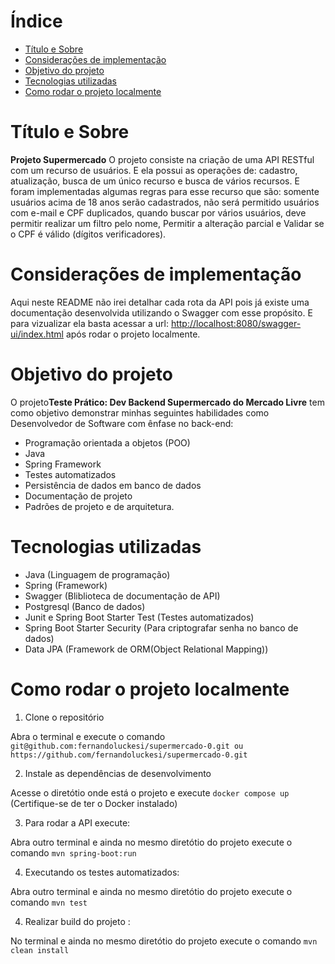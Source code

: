 # Índice

- [Título e Sobre](#título-e-sobre)
- [Considerações de implementação](#considerações-de-implementação)
- [Objetivo do projeto](#objetivo-do-projeto)
- [Tecnologias utilizadas](#tecnologias-utilizadas)
- [Como rodar o projeto localmente](#como-rodar-o-projeto-localmente)

# Título e Sobre

**Projeto Supermercado**
O projeto consiste na criação de uma API RESTful com um recurso de usuários. E ela possui as operações de: cadastro, atualização, busca de um único recurso e busca de vários recursos. E foram implementadas algumas regras para esse recurso que são: somente usuários acima de 18 anos serão cadastrados, não será permitido usuários com e-mail e CPF duplicados, quando buscar por vários usuários, deve permitir realizar um filtro pelo
nome, Permitir a alteração parcial e Validar se o CPF é válido (dígitos verificadores).

# Considerações de implementação

Aqui neste README não irei detalhar cada rota da API pois já existe uma documentação desenvolvida utilizando o Swagger com esse propósito. E para vizualizar ela basta acessar a url: [http://localhost:8080/swagger-ui/index.html](http://localhost:8080/swagger-ui/index.html) após rodar o projeto localmente.

# Objetivo do projeto

O projeto**Teste Prático: Dev Backend Supermercado do Mercado Livre** tem como objetivo demonstrar minhas seguintes habilidades como Desenvolvedor de Software com ênfase no back-end:

- Programação orientada a objetos (POO)
- Java
- Spring Framework
- Testes automatizados
- Persistência de dados em banco de dados
- Documentação de projeto
- Padrões de projeto e de arquitetura.

# Tecnologias utilizadas

- Java (Linguagem de programação)
- Spring (Framework)
- Swagger (Bliblioteca de documentação de API)
- Postgresql (Banco de dados)
- Junit e Spring Boot Starter Test (Testes automatizados)
- Spring Boot Starter Security (Para criptografar senha no banco de dados)
- Data JPA (Framework de ORM(Object Relational Mapping))

# Como rodar o projeto localmente

1. Clone o repositório

Abra o terminal e execute o comando `git@github.com:fernandoluckesi/supermercado-0.git ou https://github.com/fernandoluckesi/supermercado-0.git`

2. Instale as dependências de desenvolvimento

Acesse o diretótio onde está o projeto e execute `docker compose up` (Certifique-se de ter o Docker instalado)

3. Para rodar a API execute:

Abra outro terminal e ainda no mesmo diretótio do projeto execute o comando `mvn spring-boot:run`

4. Executando os testes automatizados:

Abra outro terminal e ainda no mesmo diretótio do projeto execute o comando `mvn test`

4. Realizar build do projeto :

No terminal e ainda no mesmo diretótio do projeto execute o comando `mvn clean install`
